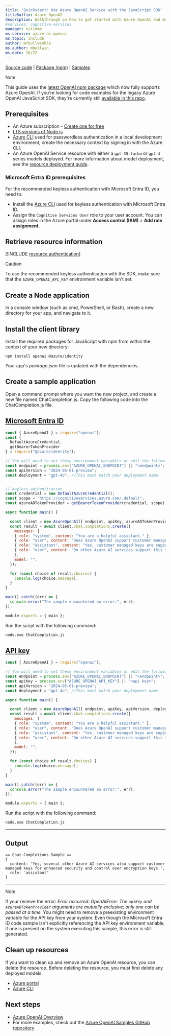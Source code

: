 ```yaml
---
title: 'Quickstart: Use Azure OpenAI Service with the JavaScript SDK'
titleSuffix: Azure OpenAI
description: Walkthrough on how to get started with Azure OpenAI and make your first chat completions call with the JavaScript SDK. 
#services: cognitive-services
manager: nitinme
ms.service: azure-ai-openai
ms.topic: include
author: mrbullwinkle
ms.author: mbullwin
ms.date: 10/22
---
```


[Source code](https://github.com/openai/openai-node) | [Package (npm)](https://www.npmjs.com/package/openai) | [Samples](https://github.com/Azure/azure-sdk-for-js/tree/main/sdk/openai/openai/samples)

> [!NOTE]
> This guide uses the [latest OpenAI npm package](https://www.npmjs.com/package/openai) which now fully supports Azure OpenAI. If you're looking for code examples for the legacy Azure OpenAI JavaScript SDK, they're currently still [available in this repo](https://github.com/Azure/azure-sdk-for-js/tree/main/sdk/openai/openai/samples/v2-beta/javascript).

## Prerequisites

- An Azure subscription - [Create one for free](https://azure.microsoft.com/free/cognitive-services?azure-portal=true)
- [LTS versions of Node.js](https://github.com/nodejs/release#release-schedule)
- [Azure CLI](/cli/azure/install-azure-cli) used for passwordless authentication in a local development environment, create the necessary context by signing in with the Azure CLI.
- An Azure OpenAI Service resource with either a `gpt-35-turbo` or `gpt-4` series models deployed. For more information about model deployment, see the [resource deployment guide](../how-to/create-resource.md).

### Microsoft Entra ID prerequisites

For the recommended keyless authentication with Microsoft Entra ID, you need to:
- Install the [Azure CLI](/cli/azure/install-azure-cli) used for keyless authentication with Microsoft Entra ID.
- Assign the `Cognitive Services User` role to your user account. You can assign roles in the Azure portal under **Access control (IAM)** > **Add role assignment**.

## Retrieve resource information

[!INCLUDE [resource authentication](resource-authentication.md)]

> [!CAUTION]
> To use the recommended keyless authentication with the SDK, make sure that the `AZURE_OPENAI_API_KEY` environment variable isn't set. 


## Create a Node application

In a console window (such as cmd, PowerShell, or Bash), create a new directory for your app, and navigate to it. 

## Install the client library

Install the required packages for JavaScript with npm from within the context of your new directory:

```console
npm install openai @azure/identity
```

Your app's _package.json_ file is updated with the dependencies.

## Create a sample application

Open a command prompt where you want the new project, and create a new file named ChatCompletion.js. Copy the following code into the ChatCompletion.js file.


## [Microsoft Entra ID](#tab/keyless)

```javascript
const { AzureOpenAI } = require("openai");
const { 
  DefaultAzureCredential, 
  getBearerTokenProvider 
} = require("@azure/identity");

// You will need to set these environment variables or edit the following values
const endpoint = process.env["AZURE_OPENAI_ENDPOINT"] || "<endpoint>";
const apiVersion = "2024-05-01-preview";
const deployment = "gpt-4o"; //This must match your deployment name.


// keyless authentication    
const credential = new DefaultAzureCredential();
const scope = "https://cognitiveservices.azure.com/.default";
const azureADTokenProvider = getBearerTokenProvider(credential, scope);

async function main() {

  const client = new AzureOpenAI({ endpoint, apiKey, azureADTokenProvider, deployment });
  const result = await client.chat.completions.create({
    messages: [
    { role: "system", content: "You are a helpful assistant." },
    { role: "user", content: "Does Azure OpenAI support customer managed keys?" },
    { role: "assistant", content: "Yes, customer managed keys are supported by Azure OpenAI?" },
    { role: "user", content: "Do other Azure AI services support this too?" },
    ],
    model: "",
  });

  for (const choice of result.choices) {
    console.log(choice.message);
  }
}

main().catch((err) => {
  console.error("The sample encountered an error:", err);
});

module.exports = { main };
```

Run the script with the following command:

```cmd
node.exe ChatCompletion.js
```


## [API key](#tab/api-key)

```javascript
const { AzureOpenAI } = require("openai");

// You will need to set these environment variables or edit the following values
const endpoint = process.env["AZURE_OPENAI_ENDPOINT"] || "<endpoint>";
const apiKey = process.env["AZURE_OPENAI_API_KEY"] || "<api key>";
const apiVersion = "2024-05-01-preview";
const deployment = "gpt-4o"; //This must match your deployment name.

async function main() {

  const client = new AzureOpenAI({ endpoint, apiKey, apiVersion, deployment });
  const result = await client.chat.completions.create({
    messages: [
    { role: "system", content: "You are a helpful assistant." },
    { role: "user", content: "Does Azure OpenAI support customer managed keys?" },
    { role: "assistant", content: "Yes, customer managed keys are supported by Azure OpenAI?" },
    { role: "user", content: "Do other Azure AI services support this too?" },
    ],
    model: "",
  });

  for (const choice of result.choices) {
    console.log(choice.message);
  }
}

main().catch((err) => {
  console.error("The sample encountered an error:", err);
});

module.exports = { main };
```

Run the script with the following command:

```cmd
node.exe ChatCompletion.js
```

---

## Output

```output
== Chat Completions Sample ==
{
  content: 'Yes, several other Azure AI services also support customer managed keys for enhanced security and control over encryption keys.',
  role: 'assistant'
}
```

---

> [!NOTE]
> If your receive the error: *Error occurred: OpenAIError: The `apiKey` and `azureADTokenProvider` arguments are mutually exclusive; only one can be passed at a time.* You might need to remove a preexisting environment variable for the API key from your system. Even though the Microsoft Entra ID code sample isn't explicitly referencing the API key environment variable, if one is present on the system executing this sample, this error is still generated.


## Clean up resources

If you want to clean up and remove an Azure OpenAI resource, you can delete the resource. Before deleting the resource, you must first delete any deployed models.

- [Azure portal](../../multi-service-resource.md?pivots=azportal#clean-up-resources)
- [Azure CLI](../../multi-service-resource.md?pivots=azcli#clean-up-resources)

## Next steps

* [Azure OpenAI Overview](../overview.md)
* For more examples, check out the [Azure OpenAI Samples GitHub repository](https://github.com/Azure-Samples/openai)

